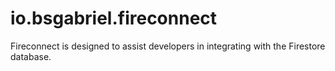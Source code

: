 # io.bsgabriel.fireconnect
Fireconnect is designed to assist developers in integrating with the Firestore database.
